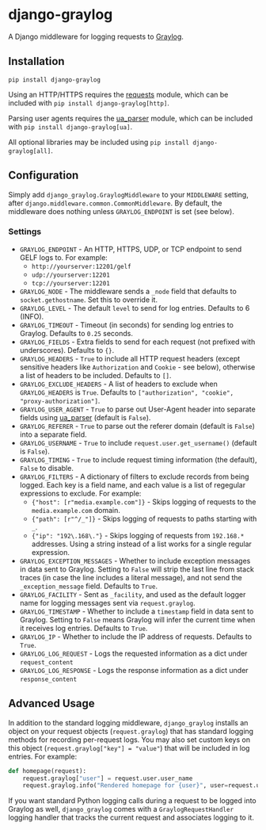 # django-graylog

A Django middleware for logging requests to [Graylog](https://www.graylog.org).


## Installation

`pip install django-graylog`

Using an HTTP/HTTPS requires the [requests](https://requests.readthedocs.io/en/master/)
module, which can be included with `pip install django-graylog[http]`.

Parsing user agents requires the [ua_parser](https://github.com/ua-parser/uap-python)
module, which can be included with `pip install django-graylog[ua]`.

All optional libraries may be included using `pip install django-graylog[all]`.


## Configuration

Simply add `django_graylog.GraylogMiddleware` to your `MIDDLEWARE` setting, after
`django.middleware.common.CommonMiddleware`. By default, the middleware does nothing
unless `GRAYLOG_ENDPOINT` is set (see below).


### Settings

* `GRAYLOG_ENDPOINT` - An HTTP, HTTPS, UDP, or TCP endpoint to send GELF logs to. For
  example:
    - `http://yourserver:12201/gelf`
    - `udp://yourserver:12201`
    - `tcp://yourserver:12201`
* `GRAYLOG_NODE` - The middleware sends a `_node` field that defaults to
  `socket.gethostname`. Set this to override it.
* `GRAYLOG_LEVEL` - The default `level` to send for log entries. Defaults to 6 (INFO).
* `GRAYLOG_TIMEOUT` - Timeout (in seconds) for sending log entries to Graylog. Defaults
  to `0.25` seconds.
* `GRAYLOG_FIELDS` - Extra fields to send for each request (not prefixed with
  underscores). Defaults to `{}`.
* `GRAYLOG_HEADERS` - `True` to include all HTTP request headers (except sensitive
  headers like `Authorization` and `Cookie` - see below), otherwise a list of headers to
  be included. Defaults to `[]`.
* `GRAYLOG_EXCLUDE_HEADERS` - A list of headers to exclude when `GRAYLOG_HEADERS` is
  `True`. Defaults to `["authorization", "cookie", "proxy-authorization"]`.
* `GRAYLOG_USER_AGENT` - `True` to parse out User-Agent header into separate fields
  using [ua_parser](https://github.com/ua-parser/uap-python) (default is `False`).
* `GRAYLOG_REFERER` - `True` to parse out the referer domain (default is `False`) into a
  separate field.
* `GRAYLOG_USERNAME` - `True` to include `request.user.get_username()` (default is
  `False`).
* `GRAYLOG_TIMING` - `True` to include request timing information (the default), `False`
  to disable.
* `GRAYLOG_FILTERS` - A dictionary of filters to exclude records from being logged. Each
  key is a field name, and each value is a list of regegular expressions to exclude. For
  example:
    - `{"host": [r"media.example.com"]}` - Skips logging of requests to the
      `media.example.com` domain.
    - `{"path": [r"^/_"]}` - Skips logging of requests to paths starting with `_`.
    - `{"ip": "192\.168\."}` - Skips logging of requests from `192.168.*` addresses.
      Using a string instead of a list works for a single regular expression.
* `GRAYLOG_EXCEPTION_MESSAGES` - Whether to include exception messages in data sent to
  Graylog. Setting to `False` will strip the last line from stack traces (in case the
  line includes a literal message), and not send the `_exception_message` field.
  Defaults to `True`.
* `GRAYLOG_FACILITY` - Sent as `_facility`, and used as the default logger name for
  logging messages sent via `request.graylog`.
* `GRAYLOG_TIMESTAMP` - Whether to include a `timestamp` field in data sent to Graylog.
  Setting to `False` means Graylog will infer the current time when it receives log
  entries. Defaults to `True`.
* `GRAYLOG_IP` - Whether to include the IP address of requests. Defaults to `True`.
* `GRAYLOG_LOG_REQUEST` - Logs the requested information as a dict under `request_content`
* `GRAYLOG_LOG_RESPONSE` - Logs the response information as a dict under `response_content`


## Advanced Usage

In addition to the standard logging middleware, `django_graylog` installs an object on
your request objects (`request.graylog`) that has standard logging methods for recording
per-request logs. You may also set custom keys on this object
(`request.graylog["key"] = "value"`) that will be included in log entries. For example:

```python
def homepage(request):
    request.graylog["user"] = request.user.user_name
    request.graylog.info("Rendered homepage for {user}", user=request.user.user_name)
```

If you want standard Python logging calls during a request to be logged into Graylog as
well, `django_graylog` comes with a `GraylogRequestHandler` logging handler that tracks
the current request and associates logging to it.
